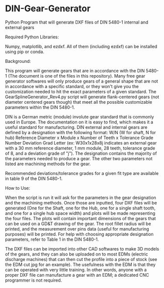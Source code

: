 # DIN-Gear-Generator
Python Program that will generate DXF files of DIN 5480-1 internal and external gears

Required Python Libraries:

Numpy, matplotlib, and ezdxf. All of them (including ezdxf) can be installed using pip or conda.

Background:

This program will generate gears that are in accordance with the DIN 5480-1 (The document is one of the files in this repository). Many free gear generator softwares will only produce gears of a general shape that are not in accordance with a specific standard, or they won't give you the customization needed to hit the exact parameters of a given standard. The GearSplineGenerator_Rev4.py script will generate flank-centered gears (not diameter centered gears though) that meet all the possible customizable parameters within the DIN 5480-1.

DIN is a German metric (module) involute gear standard that is commonly used in Europe. The documentation on it is easy to find, which makes it a useful standard for manufacturing. DIN external and internal gears are defined by a designation with the following format: W/N (W for shaft, N for hub) Reference Diameter x Module x Number of Teeth x Tolerance Grade Number Deviation Grad Letter (ex: W30x1x28x8j indicates an external gear with a 30 mm reference diameter, 1 mm module, 28 teeth, tolerance grade of 8, and a deviation grade of "j"). The designation contains the majority of the parameters needed to  produce a gear. The other two parameters not listed are machining methods for the gear.

Recommended deviations/tolerance grades for a given fit type are available in table 9 of the DIN 5480-1.

How to Use:

When the script is run it will ask for the parameters in the gear designation and the machining methods. Once those are inputted, four DXF files will be generated (One for the Shaft, one for the Hub, one for a single shaft tooth, and one for a single hub space width) and plots will be made representing the four files. The plots will contain important dimensions of the gears that can be used on a GD&T drawing of the gear. The root fillet radius will be printed, and the measurement over pins data (useful for manufacturing purposes) will be printed. For help with choosing appropriate designation parameters, refer to Table 1 in the DIN 5480-1.

The DXF files can be imported into other CAD softwares to make 3D models of the gears, and they can also be uploaded on to most EDMs (electric discharge machines) that can then cut the profile into a piece of stock (see the EDM cut jpg for an example). The usefulness with the EDM is that they can be operated with very little training. In other words, anyone with a proper DXF file can manufacture a gear with an EDM; a dedicated CNC programmer is not required.





